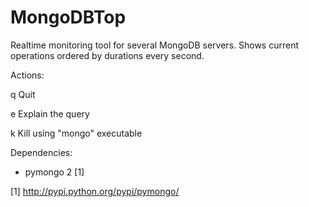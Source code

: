 MongoDBTop
==========

Realtime monitoring tool for several MongoDB servers. Shows current operations ordered by durations every second.

Actions:

q	Quit

e	Explain the query

k   Kill using "mongo" executable

Dependencies:

* pymongo 2 [1]

[1] http://pypi.python.org/pypi/pymongo/
